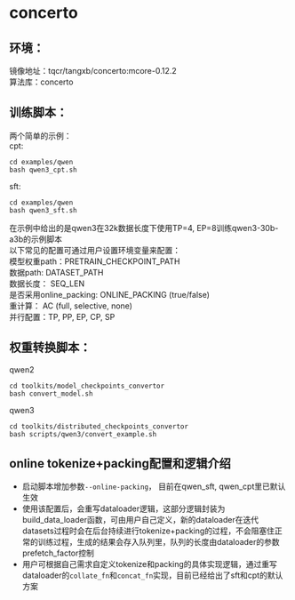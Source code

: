 # concerto
## 环境：
镜像地址：tqcr/tangxb/concerto:mcore-0.12.2  
算法库：concerto  

## 训练脚本：
两个简单的示例：  
cpt:
```
cd examples/qwen
bash qwen3_cpt.sh
``` 
sft:
```
cd examples/qwen
bash qwen3_sft.sh
```
在示例中给出的是qwen3在32k数据长度下使用TP=4, EP=8训练qwen3-30b-a3b的示例脚本  
以下常见的配置可通过用户设置环境变量来配置：  
模型权重path：PRETRAIN_CHECKPOINT_PATH  
数据path: DATASET_PATH  
数据长度： SEQ_LEN  
是否采用online_packing: ONLINE_PACKING (true/false)  
重计算： AC (full, selective, none)  
并行配置：TP, PP, EP, CP, SP  


## 权重转换脚本：
qwen2
```
cd toolkits/model_checkpoints_convertor
bash convert_model.sh
```
qwen3
```
cd toolkits/distributed_checkpoints_convertor
bash scripts/qwen3/convert_example.sh
```

## online tokenize+packing配置和逻辑介绍
* 启动脚本增加参数`--online-packing`， 目前在qwen_sft, qwen_cpt里已默认生效  
* 使用该配置后，会重写dataloader逻辑，这部分逻辑封装为build_data_loader函数，可由用户自己定义，新的dataloader在迭代datasets过程时会在后台持续进行tokenize+packing的过程，不会阻塞住正常的训练过程，生成的结果会存入队列里，队列的长度由dataloader的参数prefetch_factor控制  
* 用户可根据自己需求自定义tokenize和packing的具体实现逻辑，通过重写dataloader的`collate_fn`和`concat_fn`实现，目前已经给出了sft和cpt的默认方案
